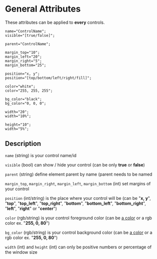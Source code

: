 # General Attributes

These attributes can be applied to **every** controls.

    name="ControlName";
    visible="[true/false]";

    parent="ControlName";

    margin_top="10";
    margin_left="20";
    margin_right="5";
    margin_bottom="25";
    
    position="x, y";
    position="[top/bottom/left/right/fill]";
    
    color="white";
    color="255, 255, 255";
    
    bg_color="black";
    bg_color="0, 0, 0";
    
    width="20";
    width="10%";
    
    height="10";
    width="5%";

## Description
`name` (string) is your control name/id

`visible` (bool) can show / hide your control (can be only **true** or **false**)

`parent` (string) define element parent by name (parent needs to be named

`margin_top`, `margin_right`, `margin_left`, `margin_bottom` (int) set margins of your control

`position` (int/string) is the place where your control will be (can be "**x, y**", "**top**", "**top_left**", "**top_right**", "**bottom**", "**bottom_left**", "**bottom_right**", "**left**", "**right**" or "**center**")

`color` (rgb/string) is your control foreground color (can be [a color](https://github.com/d3m0n-project/d3m0n_os/blob/main/rootfs/usr/share/d3m0n/documentation/Colors.md) or a rgb color ex. "**255, 0, 80**")

`bg_color` (rgb/string) is your control background color (can be [a color](https://github.com/d3m0n-project/d3m0n_os/blob/main/rootfs/usr/share/d3m0n/documentation/Colors.md) or a rgb color ex. "**255, 0, 80**")

`width` (int) and `height` (int) can only be positive numbers or percentage of the window size
